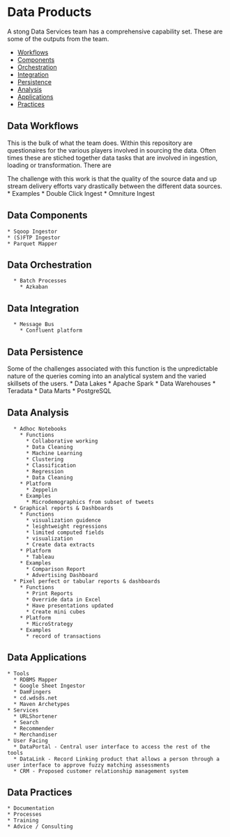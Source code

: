 # Data Products

A stong Data Services team has a comprehensive capability set.   These are some of the outputs from the team.

  * [Workflows](#data-workflows)
  * [Components](#data-components)
  * [Orchestration](#data-orchestration)
  * [Integration](#data-integration)
  * [Persistence](#data-persistence)
  * [Analysis](#data-analysis)
  * [Applications](#data-applications)
  * [Practices](#data-practices)

##  Data Workflows
This is the bulk of what the team does.  Within this repository are questionaires for the various players involved in sourcing the data.   Often times these are stiched together data tasks that are involved in ingestion, loading or transformation.   There are 

The challenge with this work is that the quality of the source data and up stream delivery efforts vary drastically between the different data sources.
	* Examples
      * Double Click Ingest
      * Omniture Ingest

##  Data Components
    * Sqoop Ingestor
    * (S)FTP Ingestor
    * Parquet Mapper

##  Data Orchestration
	  * Batch Processes
	    * Azkaban

##  Data Integration
	  * Message Bus
	    * Confluent platform

##  Data Persistence
Some of the challenges associated with this function is the unpredictable nature of the queries coming into an analytical system and the varied skillsets of the users.
      * Data Lakes
        * Apache Spark
      * Data Warehouses
        * Teradata
      * Data Marts
        * PostgreSQL

##  Data Analysis

	  * Adhoc Notebooks
	    * Functions
	      * Collaborative working
	      * Data Cleaning
	      * Machine Learning
	      * Clustering
	      * Classification
	      * Regression
	      * Data Cleaning
	    * Platform
	      * Zeppelin
	    * Examples
		  * Microdemographics from subset of tweets
	  * Graphical reports & Dashboards
	    * Functions
	      * visualization guidence
	      * leightweight regressions
	      * limited computed fields
	      * visualization
		  * Create data extracts
	    * Platform
	      * Tableau
	    * Examples
		  * Comparison Report
		  * Advertising Dashboard
	  * Pixel perfect or tabular reports & dashboards
	    * Functions
		  * Print Reports
		  * Override data in Excel
		  * Have presentations updated
		  * Create mini cubes
	    * Platform
		  * MicroStrategy
	    * Examples
		  * record of transactions

##  Data Applications
    * Tools
	  * RDBMS Mapper
	  * Google Sheet Ingestor
	  * DamFingers
	  * cd.wdsds.net
	  * Maven Archetypes
    * Services
	  * URLShortener
	  * Search
	  * Recommender
	  * Merchandiser
    * User Facing
	  * DataPortal - Central user interface to access the rest of the tools
	  * DataLink - Record Linking product that allows a person through a user interface to approve fuzzy matching assessments
	  * CRM - Proposed customer relationship management system

## Data Practices
    * Documentation
    * Processes
    * Training
    * Advice / Consulting
